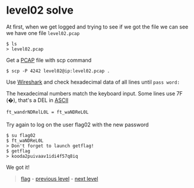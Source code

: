 # level02 solve

At first, when we get logged and trying to see if we got the file we can see we have one file `level02.pcap`

```
$ ls
> level02.pcap
```

Get a <a href="https://en.wikipedia.org/wiki/Pcap">PCAP</a> file with scp command

```
$ scp -P 4242 level02@ip:level02.pcap .
```

Use <a href="https://www.wireshark.org/">Wireshark</a> and check hexadecimal data of all lines until ` pass word: `

The hexadecimal numbers match the keyboard input. Some lines use 7F (�), that's a DEL in <a href="https://en.wikipedia.org/wiki/ASCII">ASCII</a>

`ft_wandrNDRelL0L = ft_waNDReL0L`

Try again to log on the user flag02 with the new password

```
$ su flag02
$ ft_waNDReL0L
> Don't forget to launch getflag!
$ getflag
> kooda2puivaav1idi4f57q8iq
```

We got it!

> <a href="../flag">flag</a> - <a href="../../level01">previous level</a> - <a href="../../level03">next level</a>
